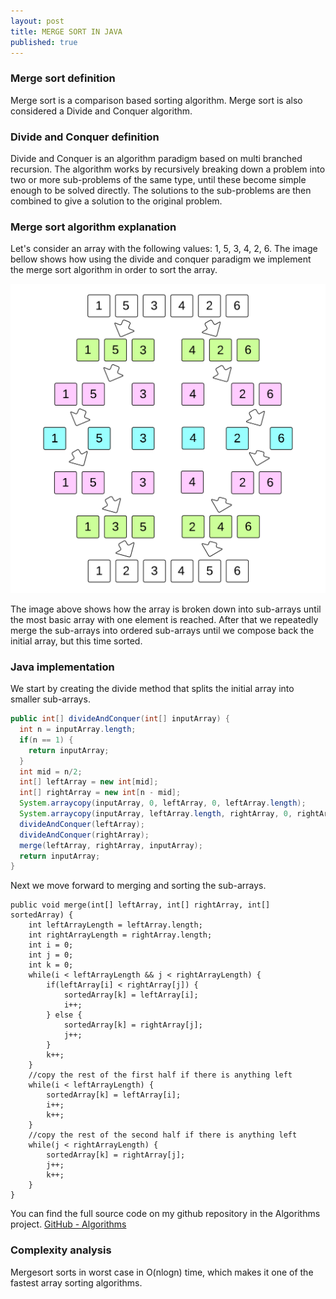 ```yaml
---
layout: post
title: MERGE SORT IN JAVA
published: true
---
```


### Merge sort definition
Merge sort is a comparison based sorting algorithm. Merge sort is also considered a Divide and Conquer algorithm.

### Divide and Conquer definition
Divide and Conquer is an algorithm paradigm based on multi branched recursion. The algorithm works by recursively breaking down a problem into two or more sub-problems of the same type, until these become simple enough to be solved directly. The solutions to the sub-problems are then combined to give a solution to the original problem.

### Merge sort algorithm explanation
Let's consider an array with the following values: 1, 5, 3, 4, 2, 6. The image bellow shows how using the divide and conquer paradigm we implement the merge sort algorithm in order to sort the array.

![Merge sort](/public/images/Divide_and_Conquer.png)

The image above shows how the array is broken down into sub-arrays until the most basic array with one element is reached. After that we repeatedly merge the sub-arrays into ordered sub-arrays until we compose back the initial array, but this time sorted.

### Java implementation
We start by creating the divide method that splits the initial array into smaller sub-arrays.

``` java
public int[] divideAndConquer(int[] inputArray) {
  int n = inputArray.length;
  if(n == 1) {
    return inputArray;
  }
  int mid = n/2;
  int[] leftArray = new int[mid];
  int[] rightArray = new int[n - mid];
  System.arraycopy(inputArray, 0, leftArray, 0, leftArray.length);
  System.arraycopy(inputArray, leftArray.length, rightArray, 0, rightArray.length);
  divideAndConquer(leftArray);
  divideAndConquer(rightArray);
  merge(leftArray, rightArray, inputArray);
  return inputArray;
}
```

Next we move forward to merging and sorting the sub-arrays.

	public void merge(int[] leftArray, int[] rightArray, int[] sortedArray) {
    	int leftArrayLength = leftArray.length;
    	int rightArrayLength = rightArray.length;
    	int i = 0;
    	int j = 0;
    	int k = 0;
    	while(i < leftArrayLength && j < rightArrayLength) {
      		if(leftArray[i] < rightArray[j]) {
        		sortedArray[k] = leftArray[i];
        		i++;
      		} else {
        		sortedArray[k] = rightArray[j];
        		j++;
      		}
      		k++;
    	}
        //copy the rest of the first half if there is anything left
    	while(i < leftArrayLength) {
      		sortedArray[k] = leftArray[i];
      		i++;
      		k++;
    	}
        //copy the rest of the second half if there is anything left
    	while(j < rightArrayLength) {
      		sortedArray[k] = rightArray[j];
      		j++;
      		k++;
    	}
  	}

You can find the full source code on my github repository in the Algorithms project.
<a href="https://github.com/andreivisan/Algorithms">GitHub - Algorithms</a>

### Complexity analysis
Mergesort sorts in worst case in O(nlogn) time, which makes it one of the fastest array sorting algorithms.
